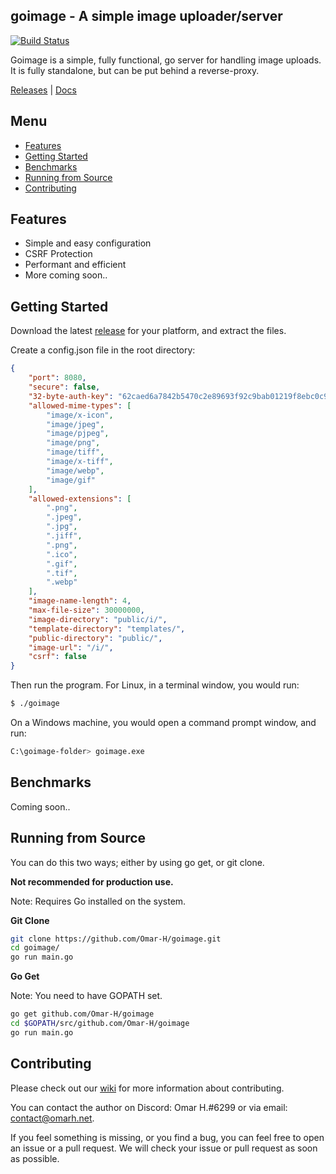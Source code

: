## goimage - A simple image uploader/server

[![Build Status](https://travis-ci.org/omar-h/goimage.svg?branch=master)](https://travis-ci.org/omar-h/goimage)

Goimage is a simple, fully functional, go server for handling image uploads. It is fully standalone, but can be put behind a reverse-proxy.

[Releases](https://github.com/omar-h/goimage/releases) | [Docs](https://github.com/omar-h/goimage/wiki)

## Menu
* [Features](#features)
* [Getting Started](#getting-started)
* [Benchmarks](#benchmarks)
* [Running from Source](#running-from-source)
* [Contributing](#contributing)

## Features
* Simple and easy configuration
* CSRF Protection
* Performant and efficient
* More coming soon..

## Getting Started
Download the latest [release](https://github.com/omar-h/goimage/releases) for your platform, and extract the files.

Create a config.json file in the root directory:
```JSON
{
    "port": 8080,
    "secure": false,
    "32-byte-auth-key": "62caed6a7842b5470c2e89693f92c9bab01219f8ebc0c9c0785b97cfd7a68187",
    "allowed-mime-types": [
        "image/x-icon",
        "image/jpeg",
        "image/pjpeg",
        "image/png",
        "image/tiff",
        "image/x-tiff",
        "image/webp",
        "image/gif"
    ],
    "allowed-extensions": [
        ".png",
        ".jpeg",
        ".jpg",
        ".jiff",
        ".png",
        ".ico",
        ".gif",
        ".tif",
        ".webp"
    ],
    "image-name-length": 4,
    "max-file-size": 30000000,
    "image-directory": "public/i/",
    "template-directory": "templates/",
    "public-directory": "public/",
    "image-url": "/i/",
    "csrf": false
}
```

Then run the program.
For Linux, in a terminal window, you would run:
```BASH
$ ./goimage
```
On a Windows machine, you would open a command prompt window, and run:
```BASH
C:\goimage-folder> goimage.exe
```

## Benchmarks
Coming soon..

## Running from Source
You can do this two ways; either by using go get, or git clone.

**Not recommended for production use.**

Note: Requires Go installed on the system.

**Git Clone**

```BASH
git clone https://github.com/Omar-H/goimage.git
cd goimage/
go run main.go
```

**Go Get**

Note: You need to have GOPATH set.
```BASH
go get github.com/Omar-H/goimage
cd $GOPATH/src/github.com/Omar-H/goimage
go run main.go
```

## Contributing
Please check out our [wiki](https://github.com/omar-h/goimage/wiki) for more information about contributing.

You can contact the author on Discord: Omar H.#6299 or via email: [contact@omarh.net](mailto:contact@omarh.net).

If you feel something is missing, or you find a bug, you can feel free to open an issue or a pull request.
We will check your issue or pull request as soon as possible.
